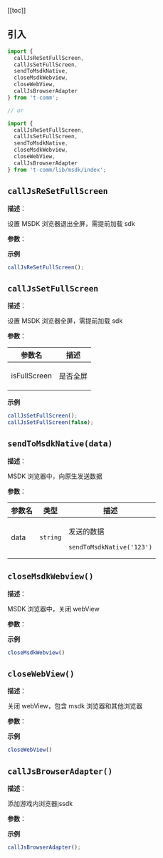 [[toc]]

## 引入

```ts
import {
  callJsReSetFullScreen,
  callJsSetFullScreen,
  sendToMsdkNative,
  closeMsdkWebview,
  closeWebView,
  callJsBrowserAdapter
} from 't-comm';

// or

import {
  callJsReSetFullScreen,
  callJsSetFullScreen,
  sendToMsdkNative,
  closeMsdkWebview,
  closeWebView,
  callJsBrowserAdapter
} from 't-comm/lib/msdk/index';
```


## `callJsReSetFullScreen` 


**描述**：<p>设置 MSDK 浏览器退出全屏，需提前加载 sdk</p>

**参数**：



**示例**

```ts
callJsReSetFullScreen();
```
<a name="callJsSetFullScreen"></a>

## `callJsSetFullScreen` 


**描述**：<p>设置 MSDK 浏览器全屏，需提前加载 sdk</p>

**参数**：


| 参数名 | 描述 |
| --- | --- |
| isFullScreen | <p>是否全屏</p> |



**示例**

```ts
callJsSetFullScreen();
callJsSetFullScreen(false);
```
<a name="sendToMsdkNative"></a>

## `sendToMsdkNative(data)` 


**描述**：<p>MSDK 浏览器中，向原生发送数据</p>

**参数**：


| 参数名 | 类型 | 描述 |
| --- | --- | --- |
| data | <code>string</code> | <p>发送的数据</p> <pre class="prettyprint source lang-ts"><code>sendToMsdkNative('123') </code></pre> |



<a name="closeMsdkWebview"></a>

## `closeMsdkWebview()` 


**描述**：<p>MSDK 浏览器中，关闭 webView</p>

**参数**：



**示例**

```ts
closeMsdkWebview()
```
<a name="closeWebView"></a>

## `closeWebView()` 


**描述**：<p>关闭 webView，包含 msdk 浏览器和其他浏览器</p>

**参数**：



**示例**

```ts
closeWebView()
```
<a name="callJsBrowserAdapter"></a>

## `callJsBrowserAdapter()` 


**描述**：<p>添加游戏内浏览器jssdk</p>

**参数**：



**示例**

```ts
callJsBrowserAdapter();
```

